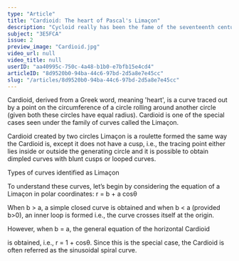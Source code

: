 ```yaml
---
type: "Article"
title: "Cardioid: The heart of Pascal's Limaçon"
description: "Cycloid really has been the fame of the seventeenth century, but more importantly it led to the possibility of a circle moving around or inside another circle. This is when all the possible kinds of curves started to emerge, starting from hypotrochoids to epicycloids to other innumerable curves. Among these, Cardioid is a curve that belongs to Limaçon of Pascal (discovered by Étienne Pascal)."
subject: "3E5FCA"
issue: 2
preview_image: "Cardioid.jpg"
video_url: null
video_title: null
userID: "aa40995c-750c-4a48-b1b0-e7bfb15e4cd4"
articleID: "8d9520b0-94ba-44c6-97bd-2d5a8e7e45cc"
slug: "/articles/8d9520b0-94ba-44c6-97bd-2d5a8e7e45cc"
---
```


Cardioid, derived from a Greek word, meaning 'heart', is a curve traced out by a point on the circumference of a circle rolling around another circle (given both these circles have equal radius). Cardioid is one of the special cases seen under the family of curves called the Limaçon.

Cardioid created by two circles
Limaçon is a roulette formed the same way the Cardioid is, except it does not have a cusp, i.e., the tracing point either lies inside or outside the generating circle and it is possible to obtain dimpled curves with blunt cusps or looped curves.

Types of curves identified as Limaçon

To understand these curves, let’s begin by considering the equation of a Limaçon in polar coordinates:
r = b + a cosθ

When b > a, a simple closed curve is obtained and when b < a (provided b>0), an inner loop is formed i.e., the curve crosses itself at the origin.

However, when b = a, the general equation of the horizontal Cardioid

is obtained, i.e., r = 1 + cosθ. Since this is the special case, the Cardioid is often referred as the sinusoidal spiral curve.
